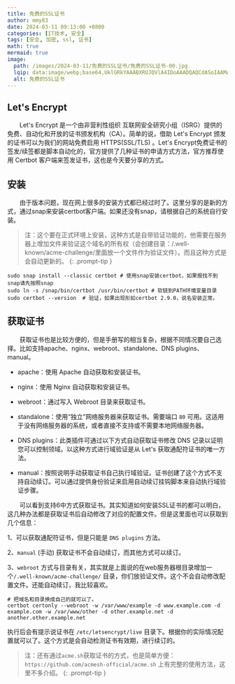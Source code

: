 ```yaml
---
title: 免费的SSL证书
author: mmy83
date: 2024-03-11 09:13:00 +0800
categories: [IT技术, 安全]
tags: [安全, 加密, ssl, 证书]
math: true
mermaid: true
image:
  path: /images/2024-03-11/免费的SSL证书/免费的SSL证书-00.jpg
  lqip: data:image/webp;base64,UklGRkYAAABXRUJQVlA4IDoAAADQAQCdASoIAAMAAUAmJYwCdAERHt2SAAD+/Zjctp+b/n9IRyITX+QhBBObNBkHPeirncBaUt6FsQAA
  alt: 免费的SSL证书
---
```


## Let's Encrypt

&emsp;&emsp;Let's Encrypt 是一个由非营利性组织 互联网安全研究小组（ISRG）提供的免费、自动化和开放的证书颁发机构（CA）。简单的说，借助 Let's Encrypt 颁发的证书可以为我们的网站免费启用 HTTPS(SSL/TLS) 。Let's Encrypt免费证书的签发/续签都是脚本自动化的，官方提供了几种证书的申请方式方法，官方推荐使用 Certbot 客户端来签发证书，这也是今天要分享的方式。

## 安装

&emsp;&emsp;由于版本问题，现在网上很多的安装方式都已经过时了。这里分享的是新的方式，通过snap来安装certbot客户端。如果还没有snap，请根据自己的系统自行安装。

> 注：这个要在正式环境上安装，这种方式是自带验证功能的，他需要在服务器上增加文件来验证这个域名的所有权（会创建目录：/.well-known/acme-challenge/里面放一个文件作为验证文件）。而且这种方式是会自动更新的。
{: .prompt-tip }

```shell
sudo snap install --classic certbot # 使用snap安装certbot，如果报找不到snap请先按照snap
sudo ln -s /snap/bin/certbot /usr/bin/certbot # 软链到PATH环境变量目录
sudo certbot --version  # 验证，如果出现形如certbot 2.9.0，说名安装正常。
```

## 获取证书

&emsp;&emsp;获取证书也是比较方便的，但是手册写的相当复杂，根据不同情况要自己选择。比如支持apache、nginx、webroot、standalone、DNS plugins、manual。

* apache：使用 Apache 自动获取和安装证书。

* nginx：使用 Nginx 自动获取和安装证书。

* webroot：通过写入 Webroot 目录来获取证书。

* standalone：使用“独立”网络服务器来获取证书。需要端口 ```80``` 可用。这适用于没有网络服务器的系统，或者直接不支持或不需要本地网络服务器。

* DNS plugins：此类插件可通过以下方式自动获取证书修改 DNS 记录以证明您可以控制领域。以这种方式进行域验证是从 Let's 获取通配符证书的唯一方法。

* manual：按照说明手动获取证书自己执行域验证。证书创建了这个方式不支持自动续订。可以通过提供身份验证来启用自动续订挂钩脚本来自动执行域验证步骤。

&emsp;&emsp;可以看到支持6中方式获取证书。其实知道如何安装SSL证书的都可以明白，这几种办法都是获取证书后自动修改了对应的配置文件。但是这里面也可以获取到几个信息：

1、可以获取通配符证书，但是只能是 ```DNS plugins``` 方法。

2、```manual``` (手动) 获取证书不会自动续订，而其他方式可以续订。

3、```webroot``` 方式与目录有关，其实就是上面说的在web服务器根目录增加一个```/.well-known/acme-challenge/``` 目录，你们放验证文件。这个不会自动修改配置文件。还能自动续订，我比较喜欢。

```shell
# 把域名和目录换成自己的就可以了。
certbot certonly --webroot -w /var/www/example -d www.example.com -d example.com -w /var/www/other -d other.example.net -d another.other.example.net 
```

执行后会有提示说证书在 ```/etc/letsencrypt/live``` 目录下。根据你的实际情况配置就可以了。这个方式是会自动检测证书有效期，进行续订的。

> 注：还有通过```acme.sh```获取证书的方式，也是简单方便：```https://github.com/acmesh-official/acme.sh``` 上有完整的使用方法，这里不多介绍。
{: .prompt-tip }
